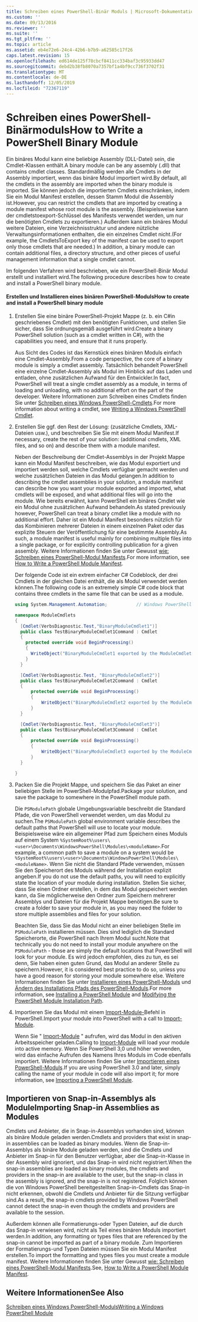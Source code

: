 ```yaml
---
title: Schreiben eines PowerShell-Binär Moduls | Microsoft-Dokumentation
ms.custom: ''
ms.date: 09/13/2016
ms.reviewer: ''
ms.suite: ''
ms.tgt_pltfrm: ''
ms.topic: article
ms.assetid: eb4e72e6-24c4-42b6-b7b9-a62585c17f26
caps.latest.revision: 15
ms.openlocfilehash: ed614de125f78cbcf8411cc334baf3c95933dd47
ms.sourcegitcommit: debd2b38fb8070a7357bf1a4bf9cc736f3702f31
ms.translationtype: MT
ms.contentlocale: de-DE
ms.lasthandoff: 12/05/2019
ms.locfileid: "72367119"
---
```

# <a name="how-to-write-a-powershell-binary-module"></a><span data-ttu-id="35222-102">Schreiben eines PowerShell-Binärmoduls</span><span class="sxs-lookup"><span data-stu-id="35222-102">How to Write a PowerShell Binary Module</span></span>

<span data-ttu-id="35222-103">Ein binäres Modul kann eine beliebige Assembly (DLL-Datei) sein, die Cmdlet-Klassen enthält.</span><span class="sxs-lookup"><span data-stu-id="35222-103">A binary module can be any assembly (.dll) that contains cmdlet classes.</span></span> <span data-ttu-id="35222-104">Standardmäßig werden alle Cmdlets in der Assembly importiert, wenn das binäre Modul importiert wird.</span><span class="sxs-lookup"><span data-stu-id="35222-104">By default, all the cmdlets in the assembly are imported when the binary module is imported.</span></span> <span data-ttu-id="35222-105">Sie können jedoch die importierten Cmdlets einschränken, indem Sie ein Modul Manifest erstellen, dessen Stamm Modul die Assembly ist.</span><span class="sxs-lookup"><span data-stu-id="35222-105">However, you can restrict the cmdlets that are imported by creating a module manifest whose root module is the assembly.</span></span> <span data-ttu-id="35222-106">(Beispielsweise kann der cmdletstoexport-Schlüssel des Manifests verwendet werden, um nur die benötigten Cmdlets zu exportieren.) Außerdem kann ein binäres Modul weitere Dateien, eine Verzeichnisstruktur und andere nützliche Verwaltungsinformationen enthalten, die ein einzelnes Cmdlet nicht.</span><span class="sxs-lookup"><span data-stu-id="35222-106">(For example, the CmdletsToExport key of the manifest can be used to export only those cmdlets that are needed.) In addition, a binary module can contain additional files, a directory structure, and other pieces of useful management information that a single cmdlet cannot.</span></span>

<span data-ttu-id="35222-107">Im folgenden Verfahren wird beschrieben, wie ein PowerShell-Binär Modul erstellt und installiert wird.</span><span class="sxs-lookup"><span data-stu-id="35222-107">The following procedure describes how to create and install a PowerShell binary module.</span></span>

#### <a name="how-to-create-and-install-a-powershell-binary-module"></a><span data-ttu-id="35222-108">Erstellen und Installieren eines binären PowerShell-Moduls</span><span class="sxs-lookup"><span data-stu-id="35222-108">How to create and install a PowerShell binary module</span></span>

1. <span data-ttu-id="35222-109">Erstellen Sie eine binäre PowerShell-Projekt Mappe (z. b. ein C#in geschriebenes Cmdlet) mit den benötigten Funktionen, und stellen Sie sicher, dass Sie ordnungsgemäß ausgeführt wird.</span><span class="sxs-lookup"><span data-stu-id="35222-109">Create a binary PowerShell solution (such as a cmdlet written in C#), with the capabilities you need, and ensure that it runs properly.</span></span>

   <span data-ttu-id="35222-110">Aus Sicht des Codes ist das Kernstück eines binären Moduls einfach eine Cmdlet-Assembly.</span><span class="sxs-lookup"><span data-stu-id="35222-110">From a code perspective, the core of a binary module is simply a cmdlet assembly.</span></span> <span data-ttu-id="35222-111">Tatsächlich behandelt PowerShell eine einzelne Cmdlet-Assembly als Modul im Hinblick auf das Laden und entladen, ohne zusätzlichen Aufwand für den Entwickler.</span><span class="sxs-lookup"><span data-stu-id="35222-111">In fact, PowerShell will treat a single cmdlet assembly as a module, in terms of loading and unloading, with no additional effort on the part of the developer.</span></span> <span data-ttu-id="35222-112">Weitere Informationen zum Schreiben eines Cmdlets finden Sie unter [Schreiben eines Windows PowerShell-Cmdlets](../cmdlet/writing-a-windows-powershell-cmdlet.md).</span><span class="sxs-lookup"><span data-stu-id="35222-112">For more information about writing a cmdlet, see [Writing a Windows PowerShell Cmdlet](../cmdlet/writing-a-windows-powershell-cmdlet.md).</span></span>

2. <span data-ttu-id="35222-113">Erstellen Sie ggf. den Rest der Lösung: (zusätzliche Cmdlets, XML-Dateien usw.), und beschreiben Sie Sie mit einem Modul Manifest.</span><span class="sxs-lookup"><span data-stu-id="35222-113">If necessary, create the rest of your solution: (additional cmdlets, XML files, and so on) and describe them with a module manifest.</span></span>

   <span data-ttu-id="35222-114">Neben der Beschreibung der Cmdlet-Assemblys in der Projekt Mappe kann ein Modul Manifest beschreiben, wie das Modul exportiert und importiert werden soll, welche Cmdlets verfügbar gemacht werden und welche zusätzlichen Dateien in das Modul gelangen.</span><span class="sxs-lookup"><span data-stu-id="35222-114">In addition to describing the cmdlet assemblies in your solution, a module manifest can describe how you want your module exported and imported, what cmdlets will be exposed, and what additional files will go into the module.</span></span>
   <span data-ttu-id="35222-115">Wie bereits erwähnt, kann PowerShell ein binäres Cmdlet wie ein Modul ohne zusätzlichen Aufwand behandeln.</span><span class="sxs-lookup"><span data-stu-id="35222-115">As stated previously however, PowerShell can treat a binary cmdlet like a module with no additional effort.</span></span>
   <span data-ttu-id="35222-116">Daher ist ein Modul Manifest besonders nützlich für das Kombinieren mehrerer Dateien in einem einzelnen Paket oder das explizite Steuern der Veröffentlichung für eine bestimmte Assembly.</span><span class="sxs-lookup"><span data-stu-id="35222-116">As such, a module manifest is useful mainly for combining multiple files into a single package, or for explicitly controlling publication for a given assembly.</span></span>
   <span data-ttu-id="35222-117">Weitere Informationen finden Sie unter Gewusst [wie: Schreiben eines PowerShell-Modul Manifests](how-to-write-a-powershell-module-manifest.md).</span><span class="sxs-lookup"><span data-stu-id="35222-117">For more information, see [How to Write a PowerShell Module Manifest](how-to-write-a-powershell-module-manifest.md).</span></span>

   <span data-ttu-id="35222-118">Der folgende Code ist ein extrem einfacher C# Codeblock, der drei Cmdlets in der gleichen Datei enthält, die als Modul verwendet werden können.</span><span class="sxs-lookup"><span data-stu-id="35222-118">The following code is an extremely simple C# code block that contains three cmdlets in the same file that can be used as a module.</span></span>

   ```csharp
   using System.Management.Automation;           // Windows PowerShell namespace.

   namespace ModuleCmdlets
   {
     [Cmdlet(VerbsDiagnostic.Test,"BinaryModuleCmdlet1")]
     public class TestBinaryModuleCmdlet1Command : Cmdlet
     {
       protected override void BeginProcessing()
       {
         WriteObject("BinaryModuleCmdlet1 exported by the ModuleCmdlets module.");
       }
     }

     [Cmdlet(VerbsDiagnostic.Test, "BinaryModuleCmdlet2")]
     public class TestBinaryModuleCmdlet2Command : Cmdlet
     {
         protected override void BeginProcessing()
         {
             WriteObject("BinaryModuleCmdlet2 exported by the ModuleCmdlets module.");
         }
     }

     [Cmdlet(VerbsDiagnostic.Test, "BinaryModuleCmdlet3")]
     public class TestBinaryModuleCmdlet3Command : Cmdlet
     {
         protected override void BeginProcessing()
         {
             WriteObject("BinaryModuleCmdlet3 exported by the ModuleCmdlets module.");
         }
     }

   }
   ```

3. <span data-ttu-id="35222-119">Packen Sie die Projekt Mappe, und speichern Sie das Paket an einer beliebigen Stelle im PowerShell-Modulpfad.</span><span class="sxs-lookup"><span data-stu-id="35222-119">Package your solution, and save the package to somewhere in the PowerShell module path.</span></span>

   <span data-ttu-id="35222-120">Die `PSModulePath` globale Umgebungsvariable beschreibt die Standard Pfade, die von PowerShell verwendet werden, um das Modul zu suchen.</span><span class="sxs-lookup"><span data-stu-id="35222-120">The `PSModulePath` global environment variable describes the default paths that PowerShell will use to locate your module.</span></span> <span data-ttu-id="35222-121">Beispielsweise wäre ein allgemeiner Pfad zum Speichern eines Moduls auf einem System `%SystemRoot%\users\<user>\Documents\WindowsPowerShell\Modules\<moduleName>`.</span><span class="sxs-lookup"><span data-stu-id="35222-121">For example, a common path to save a module on a system would be `%SystemRoot%\users\<user>\Documents\WindowsPowerShell\Modules\<moduleName>`.</span></span> <span data-ttu-id="35222-122">Wenn Sie nicht die Standard Pfade verwenden, müssen Sie den Speicherort des Moduls während der Installation explizit angeben.</span><span class="sxs-lookup"><span data-stu-id="35222-122">If you do not use the default paths, you will need to explicitly state the location of your module during installation.</span></span> <span data-ttu-id="35222-123">Stellen Sie sicher, dass Sie einen Ordner erstellen, in dem das Modul gespeichert werden kann, da Sie möglicherweise den Ordner zum Speichern mehrerer Assemblys und Dateien für die Projekt Mappe benötigen.</span><span class="sxs-lookup"><span data-stu-id="35222-123">Be sure to create a folder to save your module in, as you may need the folder to store multiple assemblies and files for your solution.</span></span>

   <span data-ttu-id="35222-124">Beachten Sie, dass Sie das Modul nicht an einer beliebigen Stelle im `PSModulePath` installieren müssen. Dies sind lediglich die Standard Speicherorte, die PowerShell nach Ihrem Modul sucht.</span><span class="sxs-lookup"><span data-stu-id="35222-124">Note that technically you do not need to install your module anywhere on the `PSModulePath` - those are simply the default locations that PowerShell will look for your module.</span></span> <span data-ttu-id="35222-125">Es wird jedoch empfohlen, dies zu tun, es sei denn, Sie haben einen guten Grund, das Modul an anderer Stelle zu speichern.</span><span class="sxs-lookup"><span data-stu-id="35222-125">However, it is considered best practice to do so, unless you have a good reason for storing your module somewhere else.</span></span> <span data-ttu-id="35222-126">Weitere Informationen finden Sie unter [Installieren eines PowerShell-Moduls](./installing-a-powershell-module.md) und [Ändern des Installations Pfads des PowerShell-Moduls](./modifying-the-psmodulepath-installation-path.md).</span><span class="sxs-lookup"><span data-stu-id="35222-126">For more information, see [Installing a PowerShell Module](./installing-a-powershell-module.md) and [Modifying the PowerShell Module Installation Path](./modifying-the-psmodulepath-installation-path.md).</span></span>

4. <span data-ttu-id="35222-127">Importieren Sie das Modul mit einem [Import-Module-](/powershell/module/Microsoft.PowerShell.Core/Import-Module)Befehl in PowerShell.</span><span class="sxs-lookup"><span data-stu-id="35222-127">Import your module into PowerShell with a call to [Import-Module](/powershell/module/Microsoft.PowerShell.Core/Import-Module).</span></span>

   <span data-ttu-id="35222-128">Wenn Sie " [Import-Module](/powershell/module/Microsoft.PowerShell.Core/Import-Module) " aufrufen, wird das Modul in den aktiven Arbeitsspeicher geladen.</span><span class="sxs-lookup"><span data-stu-id="35222-128">Calling to [Import-Module](/powershell/module/Microsoft.PowerShell.Core/Import-Module) will load your module into active memory.</span></span> <span data-ttu-id="35222-129">Wenn Sie PowerShell 3,0 und höher verwenden, wird das einfache Aufrufen des Namens Ihres Moduls im Code ebenfalls importiert. Weitere Informationen finden Sie unter [Importieren eines PowerShell-Moduls](./importing-a-powershell-module.md).</span><span class="sxs-lookup"><span data-stu-id="35222-129">If you are using PowerShell 3.0 and later, simply calling the name of your module in code will also import it; for more information, see [Importing a PowerShell Module](./importing-a-powershell-module.md).</span></span>

## <a name="importing-snap-in-assemblies-as-modules"></a><span data-ttu-id="35222-130">Importieren von Snap-in-Assemblys als Module</span><span class="sxs-lookup"><span data-stu-id="35222-130">Importing Snap-in Assemblies as Modules</span></span>

<span data-ttu-id="35222-131">Cmdlets und Anbieter, die in Snap-in-Assemblys vorhanden sind, können als binäre Module geladen werden.</span><span class="sxs-lookup"><span data-stu-id="35222-131">Cmdlets and providers that exist in snap-in assemblies can be loaded as binary modules.</span></span> <span data-ttu-id="35222-132">Wenn die Snap-in-Assemblys als binäre Module geladen werden, sind die Cmdlets und Anbieter im Snap-in für den Benutzer verfügbar, aber die Snap-in-Klasse in der Assembly wird ignoriert, und das Snap-in wird nicht registriert.</span><span class="sxs-lookup"><span data-stu-id="35222-132">When the snap-in assemblies are loaded as binary modules, the cmdlets and providers in the snap-in are available to the user, but the snap-in class in the assembly is ignored, and the snap-in is not registered.</span></span> <span data-ttu-id="35222-133">Folglich können die von Windows PowerShell bereitgestellten Snap-in-Cmdlets das Snap-in nicht erkennen, obwohl die Cmdlets und Anbieter für die Sitzung verfügbar sind.</span><span class="sxs-lookup"><span data-stu-id="35222-133">As a result, the snap-in cmdlets provided by Windows PowerShell cannot detect the snap-in even though the cmdlets and providers are available to the session.</span></span>

<span data-ttu-id="35222-134">Außerdem können alle Formatierungs-oder Typen Dateien, auf die durch das Snap-in verwiesen wird, nicht als Teil eines binären Moduls importiert werden.</span><span class="sxs-lookup"><span data-stu-id="35222-134">In addition, any formatting or types files that are referenced by the snap-in cannot be imported as part of a binary module.</span></span>
<span data-ttu-id="35222-135">Zum Importieren der Formatierungs-und Typen Dateien müssen Sie ein Modul Manifest erstellen.</span><span class="sxs-lookup"><span data-stu-id="35222-135">To import the formatting and types files you must create a module manifest.</span></span>
<span data-ttu-id="35222-136">Weitere Informationen finden Sie unter Gewusst [wie: Schreiben eines PowerShell-Modul Manifests](how-to-write-a-powershell-module-manifest.md).</span><span class="sxs-lookup"><span data-stu-id="35222-136">See, [How to Write a PowerShell Module Manifest](how-to-write-a-powershell-module-manifest.md).</span></span>

## <a name="see-also"></a><span data-ttu-id="35222-137">Weitere Informationen</span><span class="sxs-lookup"><span data-stu-id="35222-137">See Also</span></span>

[<span data-ttu-id="35222-138">Schreiben eines Windows PowerShell-Moduls</span><span class="sxs-lookup"><span data-stu-id="35222-138">Writing a Windows PowerShell Module</span></span>](./writing-a-windows-powershell-module.md)
